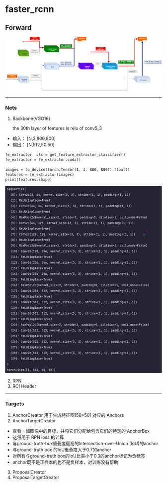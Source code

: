 # faster_rcnn

## Forward

![](documents/FasterRCNN-forward.png)

---

### Nets

1. Backbone(VGG16)

    the 30th layer of features is relu of conv5_3
- 输入： [N,3,800,800]
- 输出： [N,512,50,50]

```
fe_extractor, cls = get_feature_extractor_classifier()
fe_extractor = fe_extractor.cuda()

images = to_device(torch.Tensor(1, 3, 800, 800)).float()
features = fe_extractor(images)
print(features.shape)
```
![](documents/bakenone_run.png)

2. RPN
3. ROI Header

---
### Targets
1. AnchorCreator 
   用于生成特征图[50*50] 对应的 Anchors
2. AnchorTargetCreator
- 查看一幅图像中的目标，并将它们分配给包含它们的特定的 AnchorBox
- 这将用于 RPN loss 的计算
- 与ground-truth-box重叠度最高的Intersection-over-Union (IoU)的anchor
- 与ground-truth box 的IoU重叠度大于0.7的anchor
- 对所有与ground-truth box的IoU比率小于0.3的anchor标记为负标签
- anchor既不是正样本的也不是负样本，对训练没有帮助

3. ProposalCreator
4. ProposalTargetCreator